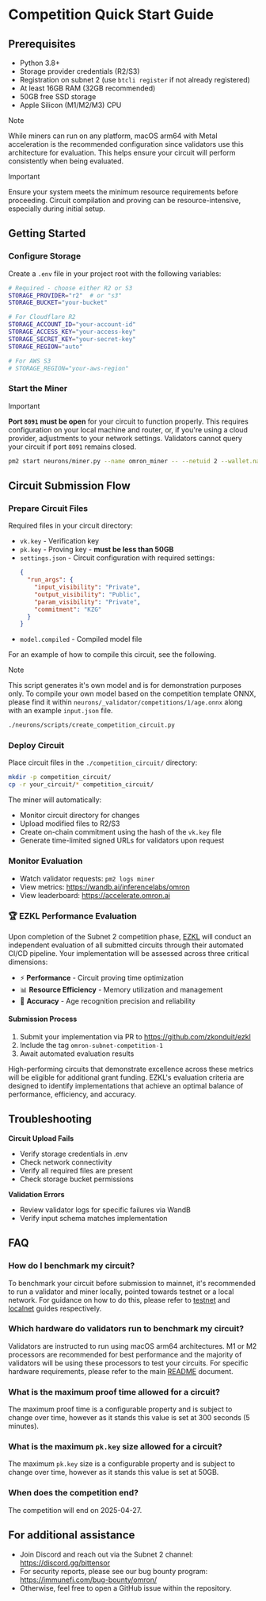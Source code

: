# Competition Quick Start Guide

## Prerequisites

- Python 3.8+
- Storage provider credentials (R2/S3)
- Registration on subnet 2 (use `btcli register` if not already registered)
- At least 16GB RAM (32GB recommended)
- 50GB free SSD storage
- Apple Silicon (M1/M2/M3) CPU

> [!NOTE]
> While miners can run on any platform, macOS arm64 with Metal acceleration is the recommended configuration since validators use this architecture for evaluation. This helps ensure your circuit will perform consistently when being evaluated.

> [!IMPORTANT]
> Ensure your system meets the minimum resource requirements before proceeding. Circuit compilation and proving can be resource-intensive, especially during initial setup.

## Getting Started

### Configure Storage

Create a `.env` file in your project root with the following variables:

```bash
# Required - choose either R2 or S3
STORAGE_PROVIDER="r2"  # or "s3"
STORAGE_BUCKET="your-bucket"

# For Cloudflare R2
STORAGE_ACCOUNT_ID="your-account-id"
STORAGE_ACCESS_KEY="your-access-key"
STORAGE_SECRET_KEY="your-secret-key"
STORAGE_REGION="auto"

# For AWS S3
# STORAGE_REGION="your-aws-region"
```

### Start the Miner

> [!IMPORTANT]
>
> **Port `8091` must be open** for your circuit to function properly. This requires configuration on your local machine and router, or, if you're using a cloud provider, adjustments to your network settings. Validators cannot query your circuit if port `8091` remains closed.

```bash
pm2 start neurons/miner.py --name omron_miner -- --netuid 2 --wallet.name your_wallet --logging.debug
```

## Circuit Submission Flow

### Prepare Circuit Files

Required files in your circuit directory:

- `vk.key` - Verification key
- `pk.key` - Proving key - **must be less than 50GB**
- `settings.json` - Circuit configuration with required settings:
  ```json
  {
    "run_args": {
      "input_visibility": "Private",
      "output_visibility": "Public",
      "param_visibility": "Private",
      "commitment": "KZG"
    }
  }
  ```
- `model.compiled` - Compiled model file

For an example of how to compile this circuit, see the following.

> [!NOTE]
> This script generates it's own model and is for demonstration purposes only. To compile your own model based on the competition template ONNX, please find it within `neurons/_validator/competitions/1/age.onnx` along with an example `input.json` file.

```bash
./neurons/scripts/create_competition_circuit.py
```

### Deploy Circuit

Place circuit files in the `./competition_circuit/` directory:

```bash
mkdir -p competition_circuit/
cp -r your_circuit/* competition_circuit/
```

The miner will automatically:

- Monitor circuit directory for changes
- Upload modified files to R2/S3
- Create on-chain commitment using the hash of the `vk.key` file
- Generate time-limited signed URLs for validators upon request

### Monitor Evaluation

- Watch validator requests: `pm2 logs miner`
- View metrics: https://wandb.ai/inferencelabs/omron
- View leaderboard: https://accelerate.omron.ai

### 🏆 EZKL Performance Evaluation

Upon completion of the Subnet 2 competition phase, [EZKL](https://ezkl.xyz) will conduct an independent evaluation of all submitted circuits through their automated CI/CD pipeline. Your implementation will be assessed across three critical dimensions:

- ⚡ **Performance** - Circuit proving time optimization
- 📊 **Resource Efficiency** - Memory utilization and management
- 🎯 **Accuracy** - Age recognition precision and reliability

#### Submission Process

1. Submit your implementation via PR to https://github.com/zkonduit/ezkl
2. Include the tag `omron-subnet-competition-1`
3. Await automated evaluation results

High-performing circuits that demonstrate excellence across these metrics will be eligible for additional grant funding. EZKL's evaluation criteria are designed to identify implementations that achieve an optimal balance of performance, efficiency, and accuracy.

## Troubleshooting

**Circuit Upload Fails**

- Verify storage credentials in .env
- Check network connectivity
- Verify all required files are present
- Check storage bucket permissions

**Validation Errors**

- Review validator logs for specific failures via WandB
- Verify input schema matches implementation

## FAQ

### How do I benchmark my circuit?

To benchmark your circuit before submission to mainnet, it's recommended to run a validator and miner locally, pointed towards testnet or a local network. For guidance on how to do this, please refer to [testnet] and [localnet] guides respectively.

### Which hardware do validators run to benchmark my circuit?

Validators are instructed to run using macOS arm64 architectures. M1 or M2 processors are recommended for best performance and the majority of validators will be using these processors to test your circuits.
For specific hardware requirements, please refer to the main [README] document.

### What is the maximum proof time allowed for a circuit?

The maximum proof time is a configurable property and is subject to change over time, however as it stands this value is set at 300 seconds (5 minutes).

### What is the maximum `pk.key` size allowed for a circuit?

The maximum `pk.key` size is a configurable property and is subject to change over time, however as it stands this value is set at 50GB.

### When does the competition end?

The competition will end on 2025-04-27.

## For additional assistance

- Join Discord and reach out via the Subnet 2 channel: https://discord.gg/bittensor
- For security reports, please see our bug bounty program: https://immunefi.com/bug-bounty/omron/
- Otherwise, feel free to open a GitHub issue within the repository.

[testnet]: ../running_on_testnet.md
[localnet]: ../running_on_staging.md
[README]: ../../README.md#minimum-1

